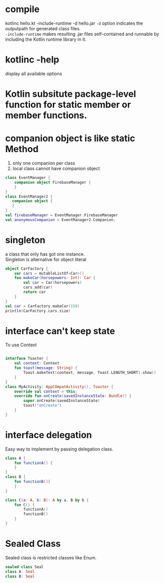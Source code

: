 # compile
kotlinc hello.kt -include-runtime -d hello.jar
`-d` option indicates the outputpath for generated class files.  
`-include-runtime` makes resulting .jar files self-contained  and runnable by including the Kotlin runtime library in it.  
# kotlinc -help
display all available options

# Kotlin subsitute package-level function for static member or member functions.  

# companion object is like static Method
1. only one companion per class
2. local class cannot have companion object
```kotlin
class EventManager {
    companion object FirebaseManager {
    }   
}
class EventManager2 {
   companion object {
   }
}
val firebaseManager = EventManager.FirebaseManager
val anonymousCompanion = EventManager2.Companion;
```

# singleton
a class that only has got one instance.  
Singleton is alternative for object literal  
```kotlin
object CarFactory {
    var cars = mutableListOf<Car>()
    fun makeCar(horsepowers: Int): Car {
        val car = Car(horsepowers)
        cars.add(car)
        return car
    } 
}
val car = CarFactory.makeCar(150)
println(CarFactory.cars.size)
```

# interface can't keep state
To use Context
```kotlin

interface Toaster {
    val context: Context
    fun toast(message: String) {
        Toast.makeText(context, message, Toast.LENGTH_SHORT).show()
    }
}
class MyActivity: AppCOmpatActivity(), Toaster {
    override val context = this;
    override fun onCreate(savedInstanceState: Bundle?) {
        super.onCreate(savedInstanceState)
        toast("onCreate")
    }
}
```
# interface delegation
Easy way to implement by passing delegation class.  
  
```kotlin
class A {
    fun functionA() {
    }   
}
class B {
    fun functionB(){
    }
}

class C(a: A, b: B): A by a, B by b {
    fun C() {
        functionA()
        functionB()
    }
}
```


# Sealed Class 
Sealed class is restricted classes like Enum. 
```kotlin
sealed class Seal
class A: Seal
class B: Seal

```